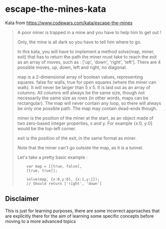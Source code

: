 # escape-the-mines-kata

Kata from https://www.codewars.com/kata/escape-the-mines

> A poor miner is trapped in a mine and you have to help him to get out !
> 
> Only, the mine is all dark so you have to tell him where to go.
> 
> In this kata, you will have to implement a method solve(map, miner, exit) that has to return the path the miner must take to reach the exit as an array of moves, such as : ['up', 'down', 'right', 'left']. There are 4 possible moves, up, down, left and right, no diagonal.
> 
> map is a 2-dimensional array of boolean values, representing squares. false for walls, true for open squares (where the miner can walk). It will never be larger than 5 x 5. It is laid out as an array of columns. All columns will always be the same size, though not necessarily the same size as rows (in other words, maps can be rectangular). The map will never contain any loop, so there will always be only one possible path. The map may contain dead-ends though.
> 
> miner is the position of the miner at the start, as an object made of two zero-based integer properties, x and y. For example {x:0, y:0} would be the top-left corner.
> 
> exit is the position of the exit, in the same format as miner.
> 
> Note that the miner can't go outside the map, as it is a tunnel.
> 
> Let's take a pretty basic example :
> 
> ```
>     var map = [[true, false],
>     [true, true]];
>     
>     solve(map, {x:0,y:0}, {x:1,y:1});
>     // Should return ['right', 'down']
> ```

## Disclaimer

This is just for learning purposes, there are some incorrect approaches that are explicitly there for the aim of learning some specific concepts before moving to a more advanced topics
